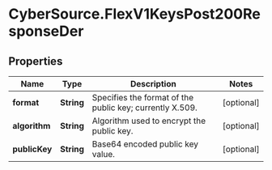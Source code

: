 # CyberSource.FlexV1KeysPost200ResponseDer

## Properties
Name | Type | Description | Notes
------------ | ------------- | ------------- | -------------
**format** | **String** | Specifies the format of the public key; currently X.509. | [optional] 
**algorithm** | **String** | Algorithm used to encrypt the public key. | [optional] 
**publicKey** | **String** | Base64 encoded public key value. | [optional] 


